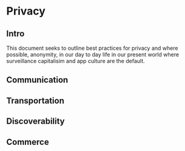 # Privacy

## Intro

This document seeks to outline best practices for privacy and where possible,
anonymity, in our day to day life in our present world where surveillance
capitalisim and app culture are the default.

## Communication

## Transportation

## Discoverability

## Commerce

